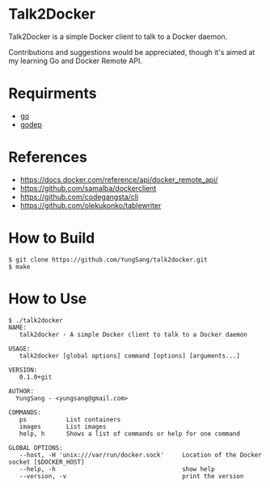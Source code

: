 # Talk2Docker

Talk2Docker is a simple Docker client to talk to a Docker daemon.

Contributions and suggestions would be appreciated, though it's aimed at my learning Go and Docker Remote API.

# Requirments

- [go](http://golang.org/)
- [godep](https://github.com/tools/godep)

# References

- https://docs.docker.com/reference/api/docker_remote_api/
- https://github.com/samalba/dockerclient
- https://github.com/codegangsta/cli
- https://github.com/olekukonko/tablewriter

# How to Build

```
$ git clone https://github.com/YungSang/talk2docker.git
$ make
```

# How to Use

```
$ ./talk2docker
NAME:
   talk2docker - A simple Docker client to talk to a Docker daemon

USAGE:
   talk2docker [global options] command [options] [arguments...]

VERSION:
   0.1.0+git

AUTHOR:
  YungSang - <yungsang@gmail.com>

COMMANDS:
   ps           List containers
   images       List images
   help, h      Shows a list of commands or help for one command

GLOBAL OPTIONS:
   --host, -H 'unix:///var/run/docker.sock'     Location of the Docker socket [$DOCKER_HOST]
   --help, -h                                   show help
   --version, -v                                print the version

```
